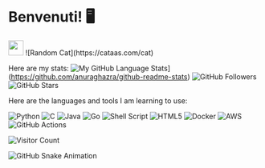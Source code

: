 # Benvenuti! 🖥️
<img src="https://media.giphy.com/media/hvRJCLFzcasrR4ia7z/giphy.gif" width="30px">
![Random Cat](https://cataas.com/cat)


Here are my stats:
![My GitHub Language Stats](https://github-readme-stats-sigma-five.vercel.app/api/top-langs/?username=CinelliAlessia&theme=tokyonight&card_width=350)](https://github.com/anuraghazra/github-readme-stats)
![GitHub Followers](https://img.shields.io/github/followers/CinelliAlessia?label=Follow&style=social)
![GitHub Stars](https://img.shields.io/github/stars/CinelliAlessia?label=Stars&style=social)

Here are the languages and tools I am learning to use:

![Python](https://img.shields.io/badge/python-3670A0?style=for-the-badge&logo=python&logoColor=ffdd54&labelColor=transparent)
![C](https://img.shields.io/badge/c-%2300599C.svg?style=for-the-badge&logo=c&logoColor=white&labelColor=transparent)
![Java](https://img.shields.io/badge/java-%23ED8B00.svg?style=for-the-badge&logo=openjdk&logoColor=white&labelColor=transparent)
![Go](https://img.shields.io/badge/go-%2300ADD8.svg?style=for-the-badge&logo=go&logoColor=white&labelColor=transparent)
![Shell Script](https://img.shields.io/badge/shell_script-%23121011.svg?style=for-the-badge&logo=gnu-bash&logoColor=white&labelColor=transparent)
![HTML5](https://img.shields.io/badge/html5-%23E34F26.svg?style=for-the-badge&logo=html5&logoColor=white&labelColor=transparent)
![Docker](https://img.shields.io/badge/docker-%230db7ed.svg?style=for-the-badge&logo=docker&logoColor=white&labelColor=transparent)
![AWS](https://img.shields.io/badge/AWS-%23FF9900.svg?style=for-the-badge&logo=amazon-aws&logoColor=white&labelColor=transparent)
![GitHub Actions](https://img.shields.io/badge/github%20actions-%232671E5.svg?style=for-the-badge&logo=githubactions&logoColor=white&labelColor=transparent)

![Visitor Count](https://komarev.com/ghpvc/?username=CinelliAlessia&color=blue&style=flat-square)

![GitHub Snake Animation](https://github.com/CinelliAlessia/CinelliAlessia/blob/output/github-contribution-grid-snake.svg)

